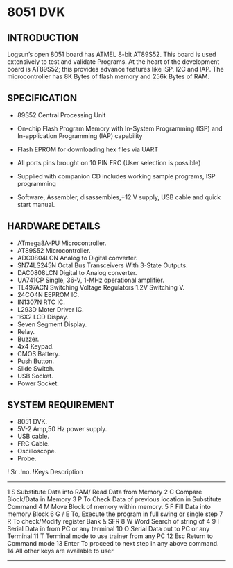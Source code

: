 # 8051 DVK
## INTRODUCTION
Logsun’s open 8051 board has ATMEL 8-bit AT89S52. This board is used extensively to test and validate Programs. At the heart of the development board is AT89S52;
this provides advance features like ISP, I2C and IAP. The microcontroller has 8K Bytes of flash memory and 256k Bytes of RAM.
## SPECIFICATION
* 89S52 Central Processing Unit

* On-chip Flash Program Memory with In-System Programming (ISP) and In-application
    Programming (IAP) capability

* Flash EPROM for downloading hex files via UART

* All ports pins brought on 10 PIN FRC (User selection is possible)

* Supplied with companion CD includes working sample programs, ISP   programming                 

* Software, Assembler, disassembles,+12 V supply, USB cable and quick start manual.
## HARDWARE DETAILS
* ATmega8A-PU Microcontroller.
* AT89S52 Microcontroller.
* ADC0804LCN Analog to Digital converter.
* SN74LS245N Octal Bus Transceivers With 3-State Outputs.
* DAC0808LCN Digital to Analog converter.
* UA741CP Single, 36-V, 1-MHz operational amplifier.
* TL497ACN Switching Voltage Regulators 1.2V Switching V.
* 24CO4N EEPROM IC.
* IN1307N RTC IC.
* L293D Moter Driver IC.
* 16X2 LCD Dispay.
* Seven Segment Display.
* Relay.
* Buzzer.
* 4x4 Keypad.
* CMOS Battery.
* Push Button.
* Slide Switch.
* USB Socket.
* Power Socket.




## SYSTEM REQUIREMENT
* 8051 DVK.
* 5V-2 Amp,50 Hz power supply.
* USB cable.
* FRC Cable.
* Oscilloscope.
* Probe.

! Sr        .!no.              !Keys Description
_____________________________________________________________ 
1 S Substitute Data into RAM/ Read Data from Memory 
2 C Compare Block/Data in Memory 
3 P To Check Data of previous location in Substitute 
 Command 
4 M Move Block of memory within memory. 
5 F Fill Data into memory Block 
6 G / E To, Execute the program in full swing or single step 
7 R To check/Modify register Bank & SFR 
8 W Word Search of string of 4 
9 I Serial Data in from PC or any terminal 
10 O Serial Data out to PC or any Terminal 
11 T Terminal mode to use trainer from any PC 
12 Esc Return to Command mode 
13 Enter To proceed to next step in any above command. 
14 All other keys are available to user 
____________________________________________________________


